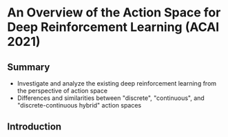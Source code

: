 # An Overview of the Action Space for Deep Reinforcement Learning (ACAI 2021)

## Summary

- Investigate and analyze the existing deep reinforcement learning from the perspective of action space
- Differences and similarities between "discrete", "continuous", and "discrete-continuous hybrid" action spaces

## Introduction
